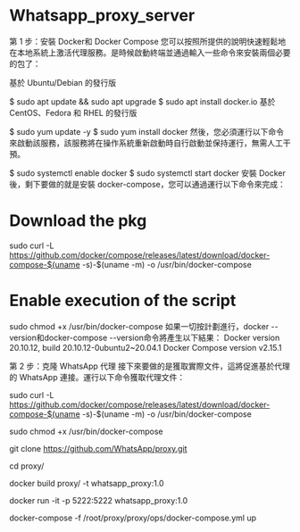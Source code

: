 # Whatsapp_proxy_server

第 1 步：安裝 Docker和 Docker Compose
您可以按照所提供的說明快速輕鬆地在本地系統上激活代理服務。是時候啟動終端並通過輸入一些命令來安裝兩個必要的包了：


基於 Ubuntu/Debian 的發行版

$ sudo apt update && sudo apt upgrade 
$ sudo apt install docker.io
基於 CentOS、Fedora 和 RHEL 的發行版

$ sudo yum update -y
$ sudo yum install docker
然後，您必須運行以下命令來啟動該服務，該服務將在操作系統重新啟動時自行啟動並保持運行，無需人工干預。

$ sudo systemctl enable docker
$ sudo systemctl start docker
安裝 Docker 後，剩下要做的就是安裝 docker-compose，您可以通過運行以下命令來完成：


# Download the pkg
sudo curl -L https://github.com/docker/compose/releases/latest/download/docker-compose-$(uname -s)-$(uname -m) -o /usr/bin/docker-compose
# Enable execution of the script
sudo chmod +x /usr/bin/docker-compose
如果一切按計劃進行，docker --version和docker-compose --version命令將產生以下結果：
Docker version 20.10.12, build 20.10.12-0ubuntu2~20.04.1
Docker Compose version v2.15.1

第 2 步：克隆 WhatsApp 代理
接下來要做的是獲取實際文件，這將促進基於代理的 WhatsApp 連接。運行以下命令獲取代理文件：

sudo curl -L https://github.com/docker/compose/releases/latest/download/docker-compose-$(uname -s)-$(uname -m) -o /usr/bin/docker-compose

sudo chmod +x /usr/bin/docker-compose

git clone https://github.com/WhatsApp/proxy.git

cd proxy/

docker build proxy/ -t whatsapp_proxy:1.0

docker run -it -p 5222:5222 whatsapp_proxy:1.0

docker-compose -f /root/proxy/proxy/ops/docker-compose.yml up
